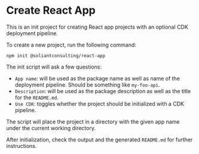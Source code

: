 # Create React App

This is an init project for creating React app projects with an optional CDK deployment pipeline.

To create a new project, run the following command:

```npm init @soliantconsulting/react-app```

The init script will ask a few questions:

- `App name`: will be used as the package name as well as name of the deployment pipeline. Should be something like
  `my-foo-api`.
- `Description`: will be used as the package description as well as the title for the `README.md`.
- `Use CDK`: toggles whether the project should be initialized with a CDK pipeline.

The script will place the project in a directory with the given app name under the current working directory.

After initialization, check the output and the generated `README.md` for further instructions.
